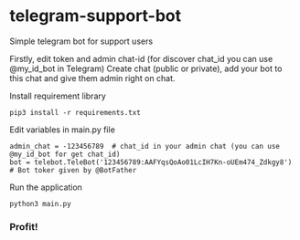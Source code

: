 # telegram-support-bot
Simple telegram bot for support users

Firstly, edit token and admin chat-id (for discover chat_id you can use @my_id_bot in Telegram)
Create chat (public or private), add your bot to this chat and give them admin right on chat.

Install requirement library
```
pip3 install -r requirements.txt
```
Edit variables in main.py file
```
admin_chat = -123456789  # chat_id in your admin chat (you can use @my_id_bot for get chat_id)
bot = telebot.TeleBot('123456789:AAFYqsQoAo01LcIH7Kn-oUEm474_Zdkgy8')   # Bot toker given by @BotFather
```

Run the application
```
python3 main.py
```
### Profit!
